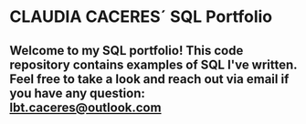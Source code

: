 # CLAUDIA CACERES´ SQL Portfolio

## Welcome to my SQL portfolio! This code repository contains examples of SQL I've written. Feel free to take a look and reach out via email if you have any question: lbt.caceres@outlook.com
